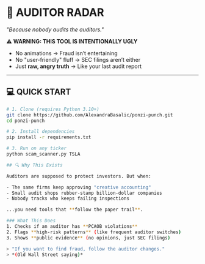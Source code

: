 # 🦝 AUDITOR RADAR  
*"Because nobody audits the auditors."*  


⚠️ **WARNING: THIS TOOL IS INTENTIONALLY UGLY**  
- No animations → Fraud isn’t entertaining  
- No "user-friendly" fluff → SEC filings aren’t either  
- Just **raw, angry truth** → Like your last audit report  

---

## 💻 QUICK START  
```bash
# 1. Clone (requires Python 3.10+)
git clone https://github.com/AlexandraBasalic/ponzi-punch.git
cd ponzi-punch

# 2. Install dependencies
pip install -r requirements.txt

# 3. Run on any ticker
python scam_scanner.py TSLA

## 🔍 Why This Exists

Auditors are supposed to protect investors. But when:

- The same firms keep approving "creative accounting"
- Small audit shops rubber-stamp billion-dollar companies
- Nobody tracks who keeps failing inspections

...you need tools that **follow the paper trail**.

### What This Does
1. Checks if an auditor has **PCAOB violations**
2. Flags **high-risk patterns** (like frequent auditor switches)
3. Shows **public evidence** (no opinions, just SEC filings)

> "If you want to find fraud, follow the auditor changes."  
> *(Old Wall Street saying)*
